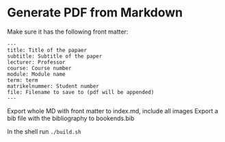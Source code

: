 # Generate PDF from Markdown

Make sure it has the following front matter:

	---
	title: Title of the papaer
	subtitle: Subtitle of the paper
	lecturer: Professor
	course: Course number
	module: Module name
	term: term
	matrikelnummer: Student number
	file: Filename to save to (pdf will be appended)
	---

Export whole MD with front matter to index.md, include all images
Export a bib file with the bibliography to bookends.bib

In the shell run `./build.sh`

